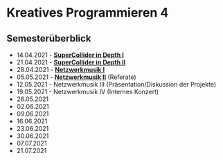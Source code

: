 # Kreatives Programmieren 4

## Semesterüberblick

* 14.04.2021 - [**SuperCollider in Depth I**](01)
* 21.04.2021 - [**SuperCollider in Depth II**](02)
* 28.04.2021 - [**Netzwerkmusik I**](03)
* 05.05.2021 - [**Netzwerkmusik II**](04) (Referate)
* 12.05.2021 - Netzwerkmusik III (Präsentation/Diskussion der Projekte)
* 19.05.2021 - Netzwerkmusik IV (Internes Konzert)
* 26.05.2021 
* 02.06.2021 
* 09.06.2021
* 16.06.2021 
* 23.06.2021 
* 30.06.2021 
* 07.07.2021 
* 21.07.2021 